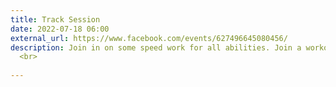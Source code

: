 ```yaml
---
title: Track Session
date: 2022-07-18 06:00
external_url: https://www.facebook.com/events/627496645080456/
description: Join in on some speed work for all abilities. Join a workout or bring your own. Start warming up when you get there and we will come together at 6&#58;30 to stretch and talk about everyone's workout for the day. Stretching is optional but highly encouraged. <br>
  <br>
  
---
```

